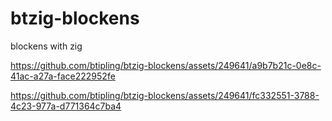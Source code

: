 # btzig-blockens
 blockens with zig


https://github.com/btipling/btzig-blockens/assets/249641/a9b7b21c-0e8c-41ac-a27a-face222952fe



https://github.com/btipling/btzig-blockens/assets/249641/fc332551-3788-4c23-977a-d771364c7ba4

